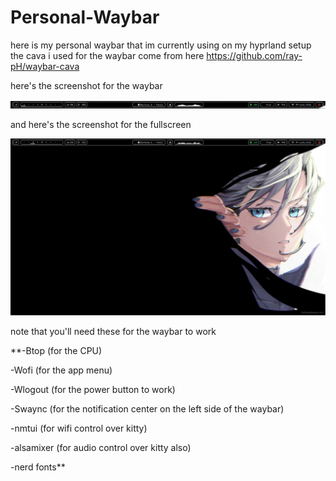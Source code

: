 # Personal-Waybar
here is my personal waybar that im currently using on my hyprland setup
the cava i used for the waybar come from here https://github.com/ray-pH/waybar-cava


here's the screenshot for the waybar

![Screenshot](Screenshots/Screenshot.png)

and here's the screenshot for the fullscreen

![Screenshot](Screenshots/fullscreen.png)

note that you'll need these for the waybar to work


**-Btop (for the CPU)

-Wofi (for the app menu)

-Wlogout (for the power button to work)

-Swaync (for the notification center on the left side of the waybar)

-nmtui (for wifi control over kitty)

-alsamixer (for audio control over kitty also)

-nerd fonts**
